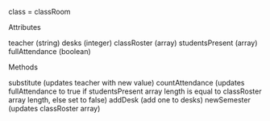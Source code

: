 class = classRoom

Attributes

teacher (string)
desks (integer)
classRoster (array)
studentsPresent (array)
fullAttendance (boolean)

Methods

substitute (updates teacher with new value)
countAttendance (updates fullAttendance to true if studentsPresent array length is equal to classRoster array length, else set to false)
addDesk (add one to desks)
newSemester (updates classRoster array)
